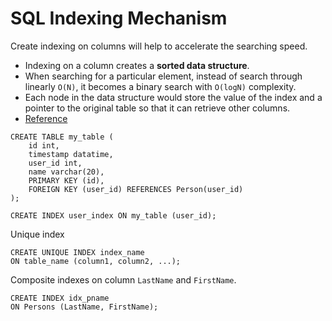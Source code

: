 # SQL Indexing Mechanism

Create indexing on columns will help to accelerate the searching speed.

- Indexing on a column creates a **sorted data structure**.
- When searching for a particular element, instead of search through linearly `O(N)`, it becomes a binary search
with `O(logN)` complexity.
- Each node in the data structure would store the value of the index and a pointer to the original table so that
it can retrieve other columns.
- [Reference](https://chartio.com/learn/databases/how-does-indexing-work/)

```angular2html
CREATE TABLE my_table (
    id int,
    timestamp datatime,
    user_id int,
    name varchar(20),
    PRIMARY KEY (id),
    FOREIGN KEY (user_id) REFERENCES Person(user_id) 
);

CREATE INDEX user_index ON my_table (user_id);
```

Unique index

```angular2html
CREATE UNIQUE INDEX index_name
ON table_name (column1, column2, ...);
```

Composite indexes on column `LastName` and `FirstName`.

```angular2html
CREATE INDEX idx_pname
ON Persons (LastName, FirstName);
```
